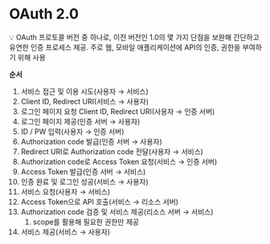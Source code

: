 # OAuth 2.0

<aside>
💡 OAuth 프로토콜 버전 중 하나로, 이전 버전인 1.0의 몇 가지 단점을 보완해 간단하고 유연한 인증 프로세스 제공.
주로 웹, 모바일 애플리케이션에 API의 인증, 권한을 부여하기 위해 사용

</aside>

**순서**

1. 서비스 접근 및 이용 시도(사용자 → 서비스)
2. Client ID, Redirect URI(서비스 → 사용자)
3. 로그인 페이지 요청 Client ID, Redirect URI(사용자 → 인증 서버)
4. 로그인 페이지 제공(인증 서버 → 사용자)
5. ID / PW 입력(사용자 → 인증 서버)
6. Authorization code 발급(인증 서버 → 사용자)
7. Redirect URI로 Authorization code 전달(사용자 → 서비스)
8. Authorization code로 Access Token 요청(서비스 → 인증 서버)
9. Access Token 발급(인증 서버 → 서비스)
10. 인증 완료 및 로그인 성공(서비스 → 사용자)
11. 서비스 요청(사용자 → 서비스)
12. Access Token으로 API 호출(서비스 → 리소스 서버)
13. Authorization code 검증 및 서비스 제공(리소스 서버 → 서비스)
    1. scope를 활용해 필요한 권한만 제공
14. 서비스 제공(서비스 → 사용자)